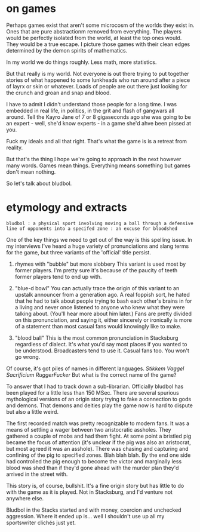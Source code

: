 # on games

Perhaps games exist that aren't some microcosm of the worlds they exist in.  Ones that are pure abstractionm removed from everything. The players would be perfectly isolated from the world, at least the top ones would. They would be a true escape. I picture those games with their clean edges determined by the demon spirits of mathematics.

In my world we do things roughly. Less math, more statistics.

But that really is my world. Not everyone is out there trying to put together stories of what happened to some lunkheads who run around after a piece of layrx or skin or whatever. Loads of people are out there just looking for the crunch and groan and snap and blood. 

I have to admit I didn't understand those people for a long time. I was embedded in real life, in politics, in the grit and flash of gangwars all around. Tell the Kayro Jane of 7 or 8 gigaseconds ago she was going to be an expert - well, she'd know experts - in a game she'd ahve been pissed at you.

Fuck my ideals and all that right. That's what the game is is a retreat from reality.

But that's the thing I hope we're going to approach in the next however many words. Games mean things. Everything means something but games don't mean nothing.

So let's talk about bludbol.

# etymology and extracts

`bludbol
: a physical sport involving moving a ball through a defensive line of opponents into a specifed zone
: an excuse for bloodshed`

One of the key things we need to get out of the way is this spelling issue. In my interviews I've heard a huge variety of pronunciations and slang terms for the game, but three variants of the 'official' title persist.

1. rhymes with "bubble" but more slobbery
  This variant is used most by former players. I'm pretty sure it's because of the paucity of teeth former players tend to end up with.

2. "blue-d bowl"
  You can actually trace the origin of this variant to an upstalk announcer from a generation ago. A real foppish sort, he hated that he had to talk about people trying to bash each other's brains in for a living and never once listened to anyone who knew what they were talking about. (You'll hear more about him later.) Fans are pretty divided on this pronunciation, and saying it, either sincerely or ironically is more of a statement than most casual fans would knowingly like to make.

3. "blood ball"
  This is the most common pronunciation in Stacksburg regardless of dialect. It's what you'd say most places if you wanted to be understood. Broadcasters tend to use it. Casual fans too. You won't go wrong.

Of course, it's got piles of names in different languages. *Stikkem* *Vaggel* *Sacrificium* *RuggerFucker* But what is the correct name of the game?

To answer that I had to track down a sub-librarian. Officially bludbol has been played for a little less than 150 MSec. There are several spurious mythological versions of an origin story trying to fake a connection to gods and demons. That demons and deities play the game now is hard to dispute but also a little weird.

The first recorded match was pretty recognizable to modern fans. It was a means of settling a wager between two aristocratic assholes. They gathered a couple of mobs and had them fight. At some point a bristled pig became the focus of attention (it's unclear if the pig was also an aristocrat, but most agreed it was an asshole). There was chasing and capturing and confining of the pig to specified zones. Blah blah blah. By the end one side had controlled the pig enough to become the victor and marginally less blood was shed than if they'd gone ahead with the murder plan they'd arrived in the street with.

This story is, of course, bullshit. It's a fine origin story but has little to do with the game as it is played. Not in Stacksburg, and I'd venture not anywhere else.

Bludbol in the Stacks started and with money, coercion and unchecked aggression. Where it ended up is... well I shouldn't use up all my sportswriter clichés just yet.